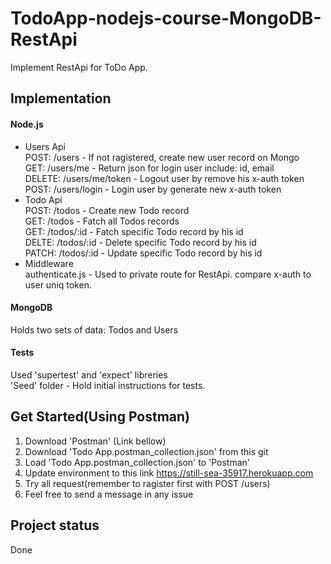 ﻿# TodoApp-nodejs-course-MongoDB-RestApi
  Implement RestApi for ToDo App. 
## Implementation
  #### Node.js
  - Users Api \
      POST: /users - If not ragistered, create new user record on Mongo \
      GET: /users/me - Return json for login user include: id, email \
      DELETE: /users/me/token - Logout user by remove his x-auth token \
      POST: /users/login - Login user by generate new x-auth token 
  - Todo Api \
      POST: /todos - Create new Todo record \
      GET: /todos - Fatch all Todos records \
      GET: /todos/:id - Fatch specific Todo record by his id \
      DELTE: /todos/:id - Delete specific Todo record by his id \
      PATCH: /todos/:id - Update specific Todo record by his id 
  - Middleware \
      authenticate.js - Used to private route for RestApi. compare x-auth to user uniq token.
  #### MongoDB
  Holds two sets of data: Todos and Users
  #### Tests
  Used 'supertest' and 'expect' libreries \
  'Seed' folder - Hold initial instructions for tests.
## Get Started(Using Postman)
  1. Download 'Postman' (Link bellow)
  2. Download 'Todo App.postman_collection.json' from this git
  3. Load 'Todo App.postman_collection.json' to 'Postman'
  4. Update environment to this link https://still-sea-35917.herokuapp.com
  4. Try all request(remember to ragister first with POST /users)
  5. Feel free to send a message in any issue
## Project status
  Done
      

